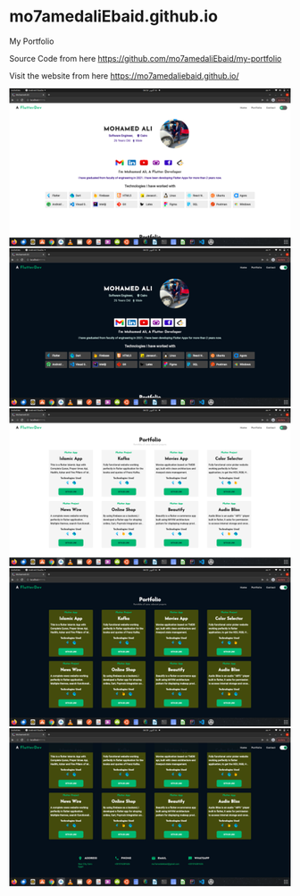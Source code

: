 # mo7amedaliEbaid.github.io
My Portfolio

Source Code from here https://github.com/mo7amedaliEbaid/my-portfolio

Visit the website from here https://mo7amedaliebaid.github.io/

<p float="left">
   <img src="https://github.com/mo7amedaliEbaid/my-portfolio/blob/22d63a8355dbbcfe9d3beb1aa486ba1b753900b0/screenshots/home.png" width="570" />
   <img src="https://github.com/mo7amedaliEbaid/my-portfolio/blob/22d63a8355dbbcfe9d3beb1aa486ba1b753900b0/screenshots/home_dark.png" width="570" />
   <img src="https://github.com/mo7amedaliEbaid/my-portfolio/blob/22d63a8355dbbcfe9d3beb1aa486ba1b753900b0/screenshots/projects.png" width="570" />
   <img src="https://github.com/mo7amedaliEbaid/my-portfolio/blob/22d63a8355dbbcfe9d3beb1aa486ba1b753900b0/screenshots/projects_dark.png" width="570" />
   <img src="https://github.com/mo7amedaliEbaid/my-portfolio/blob/22d63a8355dbbcfe9d3beb1aa486ba1b753900b0/screenshots/contact_dark.png" width="570" />
</p>

